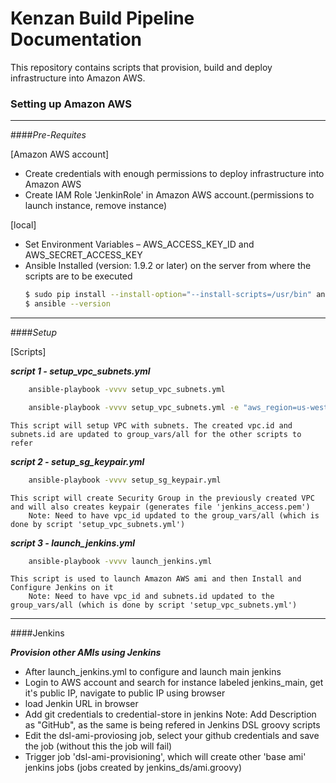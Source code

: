 # Kenzan Build Pipeline Documentation

This repository contains scripts that provision, build and deploy infrastructure into Amazon AWS.

### Setting up Amazon AWS

---

####*Pre-Requites*

[Amazon AWS account]
- Create credentials with enough permissions to deploy infrastructure into Amazon AWS
- Create IAM Role 'JenkinRole' in Amazon AWS account.(permissions to launch instance, remove instance)

[local]
- Set Environment Variables – AWS_ACCESS_KEY_ID and AWS_SECRET_ACCESS_KEY
- Ansible Installed (version: 1.9.2 or later) on the server from where the scripts are to be executed
    ```bash
    $ sudo pip install --install-option="--install-scripts=/usr/bin" ansible
    $ ansible --version
    ```
---

####*Setup*

[Scripts]

***script 1 - setup_vpc_subnets.yml***
```bash
    ansible-playbook -vvvv setup_vpc_subnets.yml
```
```bash
    ansible-playbook -vvvv setup_vpc_subnets.yml -e "aws_region=us-west-2" -e "az0=a" -e "az1=b"
```

	This script will setup VPC with subnets. The created vpc.id and subnets.id are updated to group_vars/all for the other scripts to refer


***script 2 - setup_sg_keypair.yml***
```bash
	ansible-playbook -vvvv setup_sg_keypair.yml
```

	This script will create Security Group in the previously created VPC and will also creates keypair (generates file 'jenkins_access.pem')
		Note: Need to have vpc_id updated to the group_vars/all (which is done by script 'setup_vpc_subnets.yml')


***script 3 - launch_jenkins.yml***
```bash
	ansible-playbook -vvvv launch_jenkins.yml
```
	
	This script is used to launch Amazon AWS ami and then Install and Configure Jenkins on it
		Note: Need to have vpc_id and subnets.id updated to the group_vars/all (which is done by script 'setup_vpc_subnets.yml')

---

####Jenkins

***Provision other AMIs using Jenkins***

- After launch_jenkins.yml to configure and launch main jenkins
- Login to AWS account and search for instance labeled jenkins_main, get it's public IP, navigate to public IP using browser
- load Jenkin URL in browser
- Add git credentials to credential-store in jenkins
	Note:  Add Description as "GitHub", as the same is being refered in Jenkins DSL groovy scripts
- Edit the dsl-ami-proviosing job, select your github credentials and save the job (without this the job will fail)
- Trigger job 'dsl-ami-provisioning', which will create other 'base ami' jenkins jobs (jobs created by jenkins_ds/ami.groovy)

